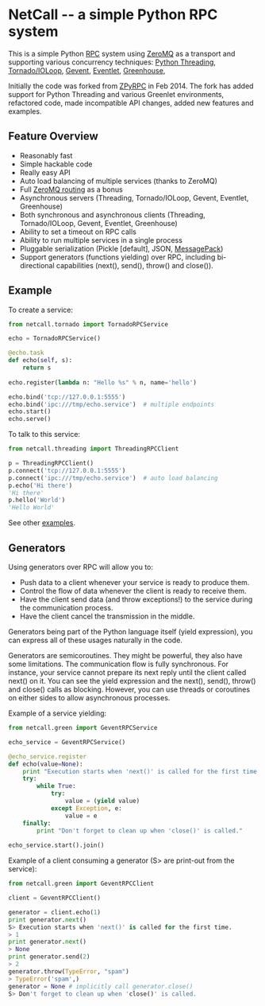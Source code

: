 # NetCall -- a simple Python RPC system

This is a simple Python [RPC](http://en.wikipedia.org/wiki/Remote_procedure_call)
system using [ZeroMQ](http://zeromq.org/tutorials:dealer-and-router) as a transport
and supporting various concurrency techniques:
[Python Threading](http://docs.python.org/2.7/library/threading.html),
[Tornado/IOLoop](http://zeromq.github.io/pyzmq/api/generated/zmq.eventloop.ioloop.html#zmq.eventloop.ioloop.ZMQIOLoop),
[Gevent](http://www.gevent.org/),
[Eventlet](http://eventlet.net/),
[Greenhouse](http://teepark.github.io/greenhouse/master/),

Initially the code was forked from [ZPyRPC](https://github.com/ellisonbg/zpyrpc) in Feb 2014.
The fork has added support for Python Threading and various Greenlet environments, refactored code, made incompatible API changes,
added new features and examples.

## Feature Overview

* Reasonably fast
* Simple hackable code
* Really easy API
* Auto load balancing of multiple services (thanks to ZeroMQ)
* Full [ZeroMQ routing](http://zeromq.org/tutorials:dealer-and-router) as a bonus
* Asynchronous servers (Threading, Tornado/IOLoop, Gevent, Eventlet, Greenhouse)
* Both synchronous and asynchronous clients (Threading, Tornado/IOLoop, Gevent, Eventlet, Greenhouse)
* Ability to set a timeout on RPC calls
* Ability to run multiple services in a single process
* Pluggable serialization (Pickle [default], JSON, [MessagePack](http://msgpack.org/))
* Support generators (functions yielding) over RPC, including bi-directional capabilities (next(), send(), throw() and close()).

## Example

To create a service:

```python
from netcall.tornado import TornadoRPCService

echo = TornadoRPCService()

@echo.task
def echo(self, s):
    return s
    
echo.register(lambda n: "Hello %s" % n, name='hello')    

echo.bind('tcp://127.0.0.1:5555')
echo.bind('ipc:///tmp/echo.service')  # multiple endpoints
echo.start()
echo.serve()
```

To talk to this service:

```python
from netcall.threading import ThreadingRPCClient

p = ThreadingRPCClient()
p.connect('tcp://127.0.0.1:5555')
p.connect('ipc:///tmp/echo.service')  # auto load balancing
p.echo('Hi there')
'Hi there'
p.hello('World')
'Hello World'
```

See other [examples](https://github.com/aglyzov/netcall/tree/master/examples).

## Generators

Using generators over RPC will allow you to:
* Push data to a client whenever your service is ready to produce them.
* Control the flow of data whenever the client is ready to receive them.
* Have the client send data (and throw exceptions!) to the service during the communication process.
* Have the client cancel the transmission in the middle.

Generators being part of the Python language itself (yield expression), you can express all of these usages naturally in the code.

Generators are semicoroutines. They might be powerful, they also have some limitations. The communication flow is fully synchronous. For instance, your service cannot prepare its next reply until the client called next() on it. You can see the yield expression and the next(), send(), throw() and close() calls as blocking. However, you can use threads or coroutines on either sides to allow asynchronous processes.

Example of a service yielding:

```python
from netcall.green import GeventRPCService

echo_service = GeventRPCService()

@echo_service.register
def echo(value=None):
    print "Execution starts when 'next()' is called for the first time."
    try:
        while True:
            try:
                value = (yield value)
            except Exception, e:
                value = e
    finally:
        print "Don't forget to clean up when 'close()' is called."
        
echo_service.start().join()
```

Example of a client consuming a generator (S> are print-out from the service):

```python
from netcall.green import GeventRPCClient

client = GeventRPCClient()

generator = client.echo(1)
print generator.next()
S> Execution starts when 'next()' is called for the first time.
> 1
print generator.next()
> None
print generator.send(2)
> 2
generator.throw(TypeError, "spam")
> TypeError('spam',)
generator = None # implicitly call generator.close()
S> Don't forget to clean up when 'close()' is called.
```

